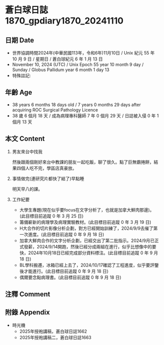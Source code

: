 [_metadata_:encoding]: - "utf-8"
[_metadata_:language]: - "zh-Hant-TW"
[_metadata_:fileformat]: - "markdown"
[_metadata_:MIME_type]: - "text/plain"
[_metadata_:markdown_version]: - "commonmark version 0.30"
[_metadata_:markdown_spec]: - "https://spec.commonmark.org/0.30/"

# 蒼白球日誌1870_gpdiary1870_20241110 #

## 日期 Date ##

* 世界協調時間2024年(中華民國113年，令和6年)11月10日 / Unix 紀元 55 年 10 月 9 日 / 星期日 / 蒼白球紀元 6 年 1 月 13 日
* November 10, 2024 (UTC) / Unix Epoch 55 year 10 month 9 day / Sunday / Globus Pallidum year 6 month 1 day 13
* 特殊註記:

## 年齡 Age ##

* 38 years 6 months 18 days old / 7 years 0 months 29 days after acquiring ROC Surgical Pathology Licence
* 38 歲 6 個月 18 天 / 成為病理專科醫師 7 年 0 個月 29 天 / 日誌被入侵 0 年 1 個月 13 天

## 本文 Content ##

1. 男友來台中找我

    然後跟兩個剛好來台中教課的朋友一起吃飯，聊了很久。點了巨無霸捲餅，結果四個人吃不完，學區店真豪放。

2. 事情做完(連研究片都快了結了)早點睡

    明天早八的課。

3. 工作紀要

    - 大學生專題(現在似乎要focus在文字分析了，也就是加拿大鮮肉那邊)。(此目標目前追蹤 0 年 3 月 25 日)
    - 籌備嶄新的病理學及病理實驗教材。(此目標目前追蹤 0 年 3 月 19 日)
    - H大合作的切片影像分析企劃，對方已經開始訓練了，2024/9/9去催了第一次進度。(此目標目前追蹤 0 年 9 月 18 日)
    - 加拿大鮮肉合作的文字分析企劃，已經交出了第二批指示。2024/9月已正式發薪，2024/9/14開跑，然後已經分成兩組在進行，似乎比想像中的要快，2024年10月18日已經完成部分資料標注。(此目標目前追蹤 0 年 9 月 18 日)
    - BL學科搬遷，冰箱已經上去了，2024/10/17確認了工程進度，似乎要評鑒後才能進行。(此目標目前追蹤 0 年 9 月 18 日)
    - 偶爾要念點病理書。(此目標目前追蹤 0 年 9 月 18 日)

## 注釋 Comment ##


## 附錄 Appendix ##

* 時光機
    - 2025年授袍講稿，蒼白球日誌1662
    - 2025年授袍講稿二，蒼白球日誌1663
